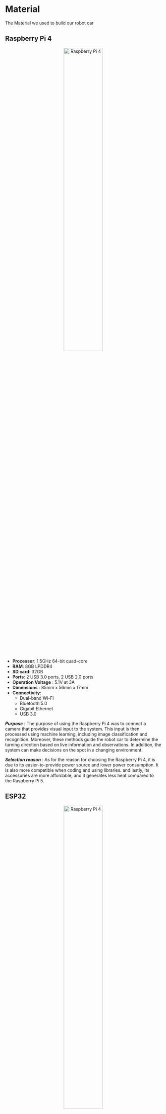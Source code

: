# Material
The Material we used to build our robot car
## Raspberry Pi 4
<p align="center">
  <img src="./RAS.gif" alt="Raspberry Pi 4" width="50%">
</p>

- **Processor**: 1.5GHz 64-bit quad-core  
- **RAM**: 8GB LPDDR4  
- **SD card**: 32GB 
- **Ports**: 2 USB 3.0 ports, 2 USB 2.0 ports
- **Operation Voltage** : 5.1V at 3A
- **Dimensions** : 85mm x 56mm x 17mm
- **Connectivity**:  
  - Dual-band Wi-Fi  
  - Bluetooth 5.0  
  - Gigabit Ethernet  
  - USB 3.0

***Purpose*** : The purpose of using the Raspberry Pi 4 was to connect a camera that provides visual input to the system. This input is then processed using machine learning, including image classification and recognition. Moreover, these methods guide the robot car to determine the turning direction based on live information and observations. In addition, the system can make decisions on the spot in a changing environment.

***Selection reason*** : As for the reason for choosing the Raspberry Pi 4, it is due to its easier-to-provide power source and lower power consumption. It is also more compatible when coding and using libraries. and lastly, its accessories are more affordable, and it generates less heat compared to the Raspberry Pi 5.


## ESP32
<p align="center">
  <img src="./ESP32model3d.gif" alt="Raspberry Pi 4" width="50%">
</p>

- 
- **Model**: ESP32-WROOM-32 
- **Board**: NodeMCU-ESP32 (ESP32 DEVKITV1)  
- **Chip**: ESP32 (Dual-core Xtensa LX6, up to 240MHz)  
- **Wi-Fi**: 802.11 b/g/n (2.4GHz)  
- **Bluetooth**: v4.2 BR/EDR + BLE  
- **RAM**: 520KB SRAM  
- **Flash**: 4MB (or 16MB, depending on variant)  
- **GPIO Pins**: 38 (including ADC, DAC, UART, SPI, I2C)  
- **USB**: Micro-USB (for power/programming)  
- **Operating Voltage**: 3.3V
- **Dimensions** : 18mm x 25.5mm x 3.1mm

***Purpose*** : its to connect the rest of the robots components, sensors and motors, to ensure their best performance, we programmed the microcontroller using C++, It connects to the Raspberry Pi, which handles image recognition. Based on camera input (red or green obstacle), the Raspberry Pi sends commands to the ESP32, which then executes movement based on the code the esp32 runs, through the connected hardware.

***Selection reason*** : The ESP32 has many captivating and suitable features for our project, it has processing power of Dual-core 32-bit Xtensa CPU, up to 240 MHz, it has both Wi-Fi and Bluetooth (Classic + BLE) built-in, enough memory (520KB) to handle our code and execute it smoothly, has PWM On most GPIOs, its more cost effective, and it has more advanced features.

## Ultrasonic Sensor
<p align="center">
<picture>
  <img alt="Ultrasonic Sensor" src="ultrasonic.webp" width="50%" hight="40%" >
</picture>
</p>

**Model**: HC-SR04
**Voltage:** 5V DC  
**Current:** 15mA  
**Frequency:** 40Hz  
**Max Range:** 4m  
**Min Range:** 2cm  
**Measuring Angle:** 15°  
**Trigger Input:** 10µs TTL pulse  
**Echo Output:** TTL level signal (range proportional)  
**Dimensions:** 45 × 20 × 15 mm  

***Purpose*** : We have adopted a strategy that requires three ultrasonic sensors to be used effectively. Two sensors are placed on the sides, while the third is positioned at the front of the car. The side sensors are responsible for measuring the distance between the car and the walls on each side of the path. They continuously compare the two readings to determine the car’s position. When one of the side sensors detects a distance greater than the other by more than 2 meters, the system will determine that side as the turning direction of the path. As for the third sensor at the front, its main purpose is to measure the distance between the car and any obstacles, which will later be used to decide when the car should start turning at an angle to avoid collisions. It will also measure the distance between the walls of the track and the car, which will be useful—combined with our servomotor and camera in Task 2.

## Infrared Sensor
<p align="center">
<picture>
  <img src="./.gif" alt="Infrared Sensor" width="50%" hight="40%">
</picture>
</p>

- **Model**: TCRT5000  
- **Operating Voltage**: 3.3V – 5V  
- **Current Consumption**: ~18–20 mA  
- **Detection Range**: 2 mm – 15 mm (optimal within 2–10 mm)  
- **Output Signal**: Digital (HIGH/LOW) or Analog (depending on board version)  
- **Detection Type**: Reflective infrared (IR LED + phototransistor)  
- **Wavelength**: ~950 nm (IR emitter)  
- **Response Time**: <1 ms (fast switching)  
- **Adjustable Sensitivity**: Yes (via onboard potentiometer, if available)  
- **Indicator LEDs**: Power and output status  
- **Dimensions (module)**: ~3.2 cm × 1.4 cm (can vary by version)  

***Purpose*** : The purpose of this sensor is to detect short distances between the robot and its surroundings. While it may seem similar to the ultrasonic sensor, its main role is to provide an extra layer of safety to prevent collisions with obstacles or walls. It also helps the robot determine when to move backwards if needed.  

***Selection reason*** : It senses short distances more precisely than the ultrasonic sensor.  

## Color Sensor
<p align="center">
<picture>
  <img src="color sensor.jpeg" alt="Color Sensor" width="50%" hight="40%">
</picture>
</p>

- **Model**: TCS3200 Color Sensor  
- **Operating Voltage**: 2.7V – 5.5V (typically 5V)  
- **Operating Current**: ~2.5 mA (average)  
- **Output Type**: Frequency (square wave) proportional to light intensity  
- **Sensing Element**: 8×8 array (64 photodiodes):  
  - 16 red filters  
  - 16 green filters  
  - 16 blue filters  
  - 16 clear (no filter)  
- **Selectable Output Frequency Scaling**: 100%, 20%, and 2%  
- **Measurement Range**: Full visible spectrum (RGB + clear)  
- **Response Time**: <100 ms typical  
- **Interface**: Digital output (no ADC needed)  
- **Detection Method**: Measures reflected light intensity of different colors  
- **Module Dimensions**: ~28 mm × 28 mm (may vary by version)  

***Purpose*** : Its main job is to detect either a green or orange line on the mat, which is used to count how many laps the robot car has completed. If it detects 12 orange lines, it means the car has finished 3 laps and should park (the mat has 4 orange lines at each corner, so 4 lines equal one lap). The color sensor also had another role in a different strategy: to determine the direction of the car (clockwise or counterclockwise). This was based on the color of the first line detected, which guided the system to track that color and decide turning direction.  

***Selection reason*** : Provides reliable detection of specific colors, enabling lap counting and alternative navigation strategies.  

---

## H-Bridge
<p align="center">
<picture>
  <img src="h-bridge.jpg" alt="H-Bridge" width="50%" hight="40%">
</picture>
</p>

- **Voltage**: 5V to 35V  
- **Logic Voltage**: 5V  
- **Continuous Current**: 2A per channel  
- **Peak Current**: 3A per chann
- **Channels**: 2 (dual H-Bridge)  
- **Speed Control**: PWM (ENA/ENB pins)  
- **Direction Control**: IN1, IN2, IN3, IN4  
- **Protection**: Thermal shutdown, current limiting  
- **Flyback Diodes**: Included  

***Purpose*** : The ESP32 cannot directly reverse motor direction, but an H-Bridge enables this through simple digital HIGH/LOW signals. It also supports braking and freewheeling modes, offering finer control. It acts as a power driver, handling higher motor currents safely.  

***Selection reason*** : Without an H-Bridge, a DC motor can only spin one way. The H-Bridge makes motor control safe, programmable, and reliable.  

---

## DC Motor (XY-N20)
<p align="center">
<picture>
  <img src="dc.jpg" alt="XY-N20 DC Gear Motor" width="50%" hight="40%">
</picture>
</p>

- **Model**: XY-N20 DC Gear Motor with Magnetic (Hall) Encoder  
- **Rated Voltage**: 12 V DC  
- **No-load Speed**: ~200 RPM  
- **No-load Startup Voltage**: ~3 V (max)  
- **No-load Current**: ~0.1 A (max)  
- **Locked-rotor (Stall) Torque**: ≥ 1.2 kg·cm  
- **Locked-rotor (Stall) Current**: ≥ 1.1 A  
- **Encoder Type**: AB dual-phase incremental magnetic Hall encoder  
- **Encoder Resolution**: Basic 7 PPR × 150 gear ratio = ~1050 PPR  
- **Encoder Power Supply**: 3.3 V or 5 V (with internal pull-up)  
- **Response Frequency**: Up to ~100 kHz  
- **Gearbox**: All-metal, high-precision reduction gearbox  
- **Connector**: L-shaped 6-pin (for motor power and encoder signals)  
- **Rotation**: Reversible (via polarity swap)  

***Purpose*** : Provides both motion and precise feedback for the robot’s navigation. The built-in encoder enables accurate speed or position sensing, improving control over direction and obstacle avoidance.

***Selection Reason*** : Combines durable all-metal gearing with integrated encoder feedback. This enhances both reliability and accuracy, making it ideal for robotics applications needing lightweight yet precise actuators.


---

## Servo Motor
<p align="center">
<picture>
  <img src="servo.webp" alt="Servo Motor" width="50%" hight="40%">
</picture>
</p>

- **Model**:DCGM-N20-12V-EN-200RPM
- **Voltage**: 4.8V to 6V  
- **Operating Current**: ~100 mA to 250 mA (under load)  
- **Stall Torque**: 1.8 kg·cm at 4.8V  
- **Speed**: ~0.1 sec/60° at 4.8V  
- **Rotation Range**: 0° to ~180° (limited by internal stops)  
- **Control Signal**: PWM (50 Hz, 1–2 ms pulse width)  
- **Motor Type**: Brushed DC motor with control circuitry and feedback  
- **Weight**: ~9 g  
- **Dimensions**: 22.8 × 12.2 × 29.5 mm  
- **Gear Type**: Plastic gears  
- **Shaft Type**: Spline (21 teeth)  
- **Connector**: 3-pin (Signal, VCC, GND)  

***Purpose*** : Used in the robot car’s steering mechanism. In Task 2, it worked with the camera and Teachable Machine to avoid obstacles dynamically by adjusting angles gradually. In Task 1, it turned 90° at track edges with ultrasonic input to keep the car aligned.  

***Selection reason*** : Compact, affordable, easy to control, and accurate for 0°–180° rotation, making it ideal for steering.  

---

## ESP32 Expansion Board
<p align="center">
<picture>
  <img src="board.png" alt="ESP32 Expansion Board" width="50%" hight="40%">
</picture>
</p>

- **Microcontroller**: ESP32 (dual-core, 240 MHz)  
- **Connectivity**: Wi-Fi + Bluetooth  
- **Operating Voltage**: 3.3V  
- **Programming**: Arduino IDE or MicroPython  
- **USB**: For power and programming (usually Micro-USB)  

***Purpose*** : Acts as the main controller for connecting sensors, processing inputs, and controlling outputs such as LEDs and motors.  

***Selection reason*** : Supports wireless communication, IoT applications, and runs code directly (Arduino/MicroPython). Flexible, powerful, and easy to integrate.  

---

## Camera
<p align="center">
<picture>
  <img src="./.gif" alt="Camera" width="50%" hight="40%">
</picture>
</p>

***Specification*** : (to be filled)  

***Purpose*** : Provides real-time visual input for machine learning–based navigation and obstacle detection.  

***Selection reason*** : Essential for implementing image recognition and guiding the robot’s decision-making system.  

---

## Teachable Machine
<p align="center">
<picture>
  <img src="teachable machine.png" alt="Teachable Machine" width="50%" hight="40%">
</picture>
</p>

***Purpose*** : Allowed the team to quickly train an image classification model without complex coding. The model was exported as TensorFlow Lite and deployed to the device for real-time object recognition, integrating machine learning into the robot’s decision-making system.  

***Selection reason*** : Simplified ML integration, reduced development time, and provided accessible tools for fast prototyping.  

